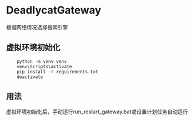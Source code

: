 # DeadlycatGateway
根据网络情况选择搜索引擎

## 虚拟环境初始化
```
    python -m venv venv
    venv\Scripts\activate
    pip install -r requirements.txt
    deactivate
```

## 用法
虚拟环境初始化后，手动运行run_restart_gateway.bat或设置计划任务自动运行